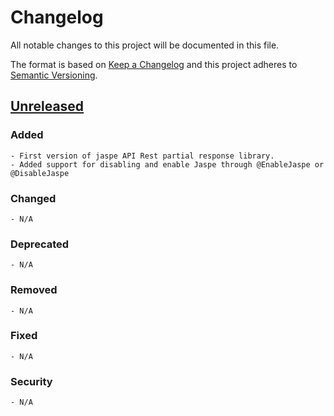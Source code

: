 
[//]: # (Added for new features.)
[//]: # (Changed for changes in existing functionality.)
[//]: # (Deprecated for soon-to-be removed features.)
[//]: # (Removed for now removed features.)
[//]: # (Fixed for any bug fixes.)
[//]: # (Security in case of vulnerabilities.)

# Changelog
All notable changes to this project will be documented in this file.

The format is based on [Keep a Changelog](http://keepachangelog.com/en/1.0.0/)
and this project adheres to [Semantic Versioning](http://semver.org/spec/v2.0.0.html).

## [Unreleased]

### Added
    - First version of jaspe API Rest partial response library.
    - Added support for disabling and enable Jaspe through @EnableJaspe or @DisableJaspe
### Changed
    - N/A
### Deprecated 
    - N/A
### Removed
    - N/A
### Fixed
    - N/A
### Security 
    - N/A

[Unreleased]: https://github.com/cjrequena/jaspe/compare/v1.0.0...HEAD
